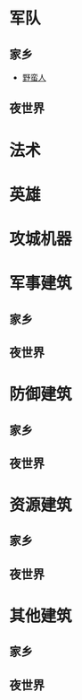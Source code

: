 # 军队

## 家乡

* [野蛮人](/wiki/Troops/Barbarian.md)


## 夜世界

# 法术

# 英雄

# 攻城机器

# 军事建筑

## 家乡

## 夜世界

# 防御建筑

## 家乡

## 夜世界

# 资源建筑

## 家乡

## 夜世界

# 其他建筑

## 家乡

## 夜世界